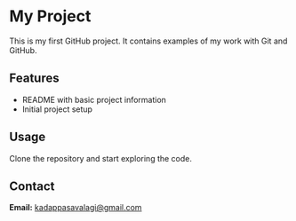 # My Project

This is my first GitHub project. It contains examples of my work with Git and GitHub.

## Features

- README with basic project information
- Initial project setup

## Usage

Clone the repository and start exploring the code.

## Contact

**Email:** kadappasavalagi@gmail.com
